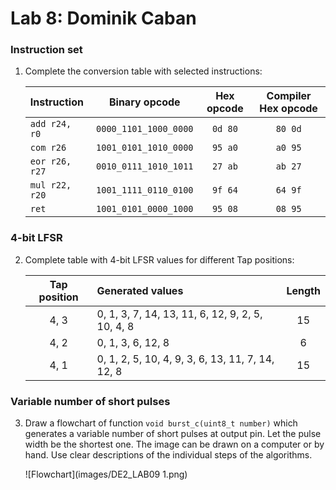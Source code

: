# Lab 8: Dominik Caban

### Instruction set

1. Complete the conversion table with selected instructions:

   | **Instruction** | **Binary opcode** | **Hex opcode** | **Compiler Hex opcode** |
   | :-- | :-: | :-: | :-: |
   | `add r24, r0`  | `0000_1101_1000_0000` | `0d 80` | `80 0d` |
   | `com r26`      | `1001_0101_1010_0000` | `95 a0` | `a0 95` |
   | `eor r26, r27` | `0010_0111_1010_1011` | `27 ab` | `ab 27` |
   | `mul r22, r20` | `1001_1111_0110_0100` | `9f 64` | `64 9f` |
   | `ret`          | `1001_0101_0000_1000` | `95 08` | `08 95` |

### 4-bit LFSR

2. Complete table with 4-bit LFSR values for different Tap positions:

   | **Tap position** | **Generated values** | **Length** |
   | :-: | :-- | :-: |
   | 4, 3 | 0, 1, 3, 7, 14, 13, 11, 6, 12, 9, 2, 5, 10, 4, 8 | 15 |
   | 4, 2 | 0, 1, 3, 6, 12, 8 | 6 |
   | 4, 1 | 0, 1, 2, 5, 10, 4, 9, 3, 6, 13, 11, 7, 14, 12, 8 | 15 |

### Variable number of short pulses

3. Draw a flowchart of function `void burst_c(uint8_t number)` which generates a variable number of short pulses at output pin. Let the pulse width be the shortest one. The image can be drawn on a computer or by hand. Use clear descriptions of the individual steps of the algorithms.

   ![Flowchart](images/DE2_LAB09 1.png)